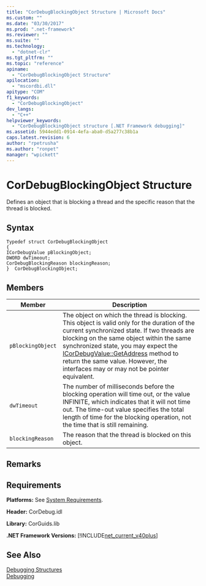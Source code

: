 ```yaml
---
title: "CorDebugBlockingObject Structure | Microsoft Docs"
ms.custom: ""
ms.date: "03/30/2017"
ms.prod: ".net-framework"
ms.reviewer: ""
ms.suite: ""
ms.technology: 
  - "dotnet-clr"
ms.tgt_pltfrm: ""
ms.topic: "reference"
apiname: 
  - "CorDebugBlockingObject Structure"
apilocation: 
  - "mscordbi.dll"
apitype: "COM"
f1_keywords: 
  - "CorDebugBlockingObject"
dev_langs: 
  - "C++"
helpviewer_keywords: 
  - "CorDebugBlockingObject structure [.NET Framework debugging]"
ms.assetid: 5944edd1-0914-4efa-aba0-d5a277c38b1a
caps.latest.revision: 6
author: "rpetrusha"
ms.author: "ronpet"
manager: "wpickett"
---
```

# CorDebugBlockingObject Structure
Defines an object that is blocking a thread and the specific reason that the thread is blocked.  
  
## Syntax  
  
```  
Typedef struct CorDebugBlockingObject  
{  
ICorDebugValue pBlockingObject;  
DWORD dwTimeout;  
CorDebugBlockingReason blockingReason;  
}  CorDebugBlockingObject;  
```  
  
## Members  
  
|Member|Description|  
|------------|-----------------|  
|`pBlockingObject`|The object on which the thread is blocking. This object is valid only for the duration of the current synchronized state. If two threads are blocking on the same object within the same synchronized state, you may expect the [ICorDebugValue::GetAddress](../../../../docs/framework/unmanaged-api/debugging/icordebugvalue-getaddress-method.md) method to return the same value. However, the interfaces may or may not be pointer equivalent.|  
|`dwTimeout`|The number of milliseconds before the blocking operation will time out, or the value INFINITE, which indicates that it will not time out. The time-out value specifies the total length of time for the blocking operation, not the time that is still remaining.|  
|`blockingReason`|The reason that the thread is blocked on this object.|  
  
## Remarks  
  
## Requirements  
 **Platforms:** See [System Requirements](../../../../docs/framework/get-started/system-requirements.md).  
  
 **Header:** CorDebug.idl  
  
 **Library:** CorGuids.lib  
  
 **.NET Framework Versions:** [!INCLUDE[net_current_v40plus](../../../../includes/net-current-v40plus-md.md)]  
  
## See Also  
 [Debugging Structures](../../../../docs/framework/unmanaged-api/debugging/debugging-structures.md)   
 [Debugging](../../../../docs/framework/unmanaged-api/debugging/index.md)